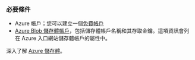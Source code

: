 ### 必要條件

- Azure 帳戶；您可以建立一個[免費帳戶](https://azure.microsoft.com/free)
- [Azure Blob 儲存體帳戶](../articles/storage/storage-create-storage-account.md)，包括儲存體帳戶名稱和其存取金鑰。這項資訊會列在 Azure 入口網站儲存體帳戶的屬性中。

深入了解 [Azure 儲存體](../articles/storage/storage-introduction.md)。

<!--Archived
Before you use your Azure Blob Storage account in a logic app, authorize the logic app to connect to your Azure Blob Storage account. Fortunately, you can do this easily from within your logic app on the Azure  portal.  

Here are the steps to authorize your logic app to connect to your Azure Blob Storage account:  

1. To create a connection to Azure Blob Storage, in the Logic app designer, select **Show Microsoft managed APIs** in the drop down list then enter *Azure Blob Storage* in the search box. Select the trigger or action you'll like to use:  

	![Azure Blob Storage connection creation step](./media/connectors-create-api-azureblobstorage/azureblobstorage-1.png)  

2. If you haven't created any connections to Azure Blob Storage before, you'll get prompted to provide your Azure Blob Storage credentials. These credentials will be used to authorize your Logic app to connect to, and access your Azure Blob Storage account's data:  

	![Azure Blob Storage connection creation step](./media/connectors-create-api-azureblobstorage/azureblobstorage-2.png)  

3. Notice the connection has been created and you are now free to proceed with the other steps in your Logic app:  

	![Azure Blob Storage connection creation step](./media/connectors-create-api-azureblobstorage/azureblobstorage-3.png)  

-->

<!---HONumber=AcomDC_0720_2016-->